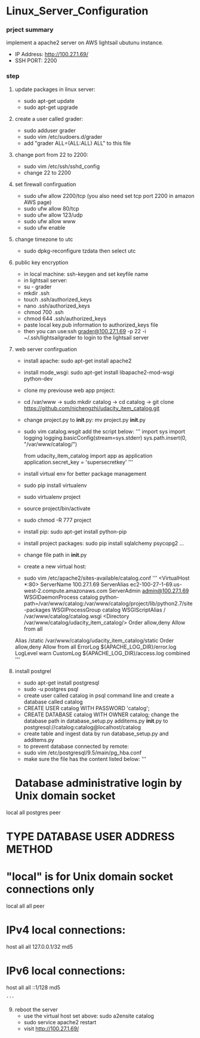 # Linux_Server_Configuration

### prject summary
implement a apache2 server on AWS lightsail ubutunu instance.

- IP Address: http://100.27.1.69/ 
- SSH PORT: 2200

### step

1. update packages in linux server:
	- sudo apt-get update
	- sudo apt-get upgrade
2. create a user called grader:
	- sudo adduser grader
	- sudo vim /etc/sudoers.d/grader
	- add "grader ALL=(ALL:ALL) ALL" to this file
3. change port from 22 to 2200:
	- sudo vim /etc/ssh/sshd_config
	- change 22 to 2200
4. set firewall confirguation
	- sudo ufw allow 2200/tcp (you also need set tcp port 2200 in amazon AWS page)
	- sudo ufw allow 80/tcp
	- sudo ufw allow 123/udp
	- sudo ufw allow www
	- sudo ufw enable
5. change timezone to utc
	- sudo dpkg-reconfigure tzdata then select utc
6. public key encryption
	- in local machine: ssh-keygen and set keyfile name
	- in lightsail server: 
	- su - grader
	- mkdir .ssh
	- touch .ssh/authorized_keys
	- nano .ssh/authorized_keys 
	- chmod 700 .ssh
	- chmod 644 .ssh/authorized_keys
	- paste local key.pub information to authorized_keys file
	- then you can use:ssh grader@100.27.1.69 -p 22 -i ~/.ssh/lightsailgrader to login to the lightsail server

7.  web server confirguation
	- install apache: sudo apt-get install apache2
	- install mode_wsgi: sudo apt-get install libapache2-mod-wsgi python-dev
	- clone my previouse web app project: 
	- cd /var/www -> sudo mkdir catalog -> cd catalog -> git clone https://github.com/nichengzhi/udacity_item_catalog.git
	- change project.py to __init__.py: mv project.py __init__.py
	- sudo vim catalog.wsgit add the script below:
	'''
	  import sys
	  import logging
	  logging.basicConfig(stream=sys.stderr)
	  sys.path.insert(0, "/var/www/catalog/")
	  
	  from udacity_item_catalog import app as application
	  application.secret_key = 'supersecretkey'
	'''
	- install virtual env for better package management
	- sudo pip install virtualenv
	- sudo virtualenv project
	- source project/bin/activate
	- sudo chmod -R 777 project

	- install pip: sudo apt-get install python-pip
	- install project packages: sudo pip install sqlalchemy psycopg2 ...
	- change file path in __init__.py 
	- create a new virtual host:
	- sudo vim /etc/apache2/sites-available/catalog.conf
	'''
	<VirtualHost *:80>
    ServerName 100.27.1.69
    ServerAlias ec2-100-27-1-69.us-west-2.compute.amazonaws.com
    ServerAdmin admin@100.27.1.69
    WSGIDaemonProcess catalog python-path=/var/www/catalog:/var/www/catalog/project/lib/python2.7/site-packages
    WSGIProcessGroup catalog
    WSGIScriptAlias / /var/www/catalog/catalog.wsgi
    <Directory /var/www/catalog/udacity_item_catalog/>
        Order allow,deny
        Allow from all
    </Directory>
    Alias /static /var/www/catalog/udacity_item_catalog/static
    <Directory /var/www/catalog/udacity_item_catalog/static/>
        Order allow,deny
        Allow from all
    </Directory>
    ErrorLog ${APACHE_LOG_DIR}/error.log
    LogLevel warn
    CustomLog ${APACHE_LOG_DIR}/access.log combined
	</VirtualHost>
	'''
8. install postgrel
	- sudo apt-get install postgresql
	- sudo -u postgres psql
	- create user called catalog in psql command line and create a database called catalog
	- CREATE USER catalog WITH PASSWORD 'catalog';
	- CREATE DATABASE catalog WITH OWNER catalog;
	change the database path in database_setup.py additems.py __init__.py to postgresql://catalog:catalog@localhost/catalog
	- create table and ingest data by run database_setup.py and additems.py
	- to prevent database connected by remote:
	- sudo vim /etc/postgresql/9.5/main/pg_hba.conf
	- make sure the file has the content listed below:
	'''
	# Database administrative login by Unix domain socket
local   all             postgres                                peer

# TYPE  DATABASE        USER            ADDRESS                 METHOD

# "local" is for Unix domain socket connections only
local   all             all                                     peer
# IPv4 local connections:
host    all             all             127.0.0.1/32            md5
# IPv6 local connections:
host    all             all             ::1/128                 md5

	'''
9. reboot the server
	- use the virtual host set above: sudo a2ensite catalog
	- sudo service apache2 restart
	- visit http://100.27.1.69/

